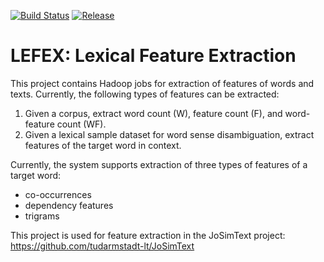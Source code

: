[![Build Status](https://travis-ci.org/tudarmstadt-lt/lefex.svg?branch=master)](https://travis-ci.org/tudarmstadt-lt/lefex) [![Release](https://jitpack.io/v/tudarmstadt-lt/lefex.svg)](https://jitpack.io/#tudarmstadt-lt/lefex)

# LEFEX: Lexical Feature Extraction

This project contains Hadoop jobs for extraction of features of words and texts. Currently, the following types of features can be extracted:

1. Given a corpus, extract word count (W), feature count (F), and word-feature count (WF). 
2. Given a lexical sample dataset for word sense disambiguation, extract features of the target word in context. 

Currently, the system supports extraction of three types of features of a target word: 

- co-occurrences
- dependency features
- trigrams

This project is used for feature extraction in the JoSimText project: https://github.com/tudarmstadt-lt/JoSimText
